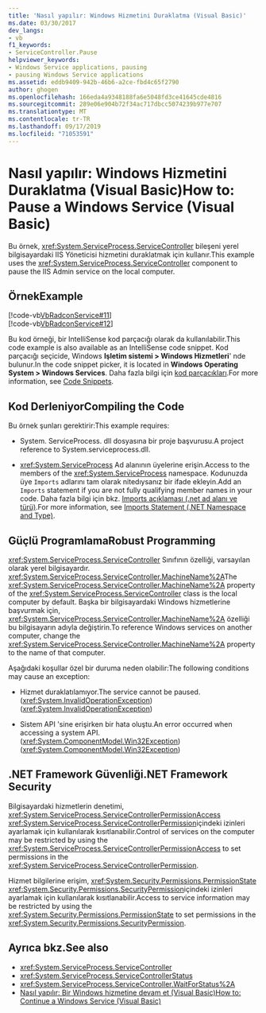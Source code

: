 ```yaml
---
title: 'Nasıl yapılır: Windows Hizmetini Duraklatma (Visual Basic)'
ms.date: 03/30/2017
dev_langs:
- vb
f1_keywords:
- ServiceController.Pause
helpviewer_keywords:
- Windows Service applications, pausing
- pausing Windows Service applications
ms.assetid: eddb9409-942b-46b6-a2ce-fbd4c65f2790
author: ghogen
ms.openlocfilehash: 166eda4a9348188fa6e5048fd3ce41645cde4816
ms.sourcegitcommit: 289e06e904b72f34ac717dbcc5074239b977e707
ms.translationtype: MT
ms.contentlocale: tr-TR
ms.lasthandoff: 09/17/2019
ms.locfileid: "71053591"
---
```

# <a name="how-to-pause-a-windows-service-visual-basic"></a><span data-ttu-id="902b6-102">Nasıl yapılır: Windows Hizmetini Duraklatma (Visual Basic)</span><span class="sxs-lookup"><span data-stu-id="902b6-102">How to: Pause a Windows Service (Visual Basic)</span></span>
<span data-ttu-id="902b6-103">Bu örnek, <xref:System.ServiceProcess.ServiceController> bileşeni yerel bilgisayardaki IIS Yöneticisi hizmetini duraklatmak için kullanır.</span><span class="sxs-lookup"><span data-stu-id="902b6-103">This example uses the <xref:System.ServiceProcess.ServiceController> component to pause the IIS Admin service on the local computer.</span></span>  
  
## <a name="example"></a><span data-ttu-id="902b6-104">Örnek</span><span class="sxs-lookup"><span data-stu-id="902b6-104">Example</span></span>  
 [!code-vb[VbRadconService#11](../../../samples/snippets/visualbasic/VS_Snippets_VBCSharp/VbRadconService/VB/MyNewService.vb#11)]  
[!code-vb[VbRadconService#12](../../../samples/snippets/visualbasic/VS_Snippets_VBCSharp/VbRadconService/VB/MyNewService.vb#12)]  
  
 <span data-ttu-id="902b6-105">Bu kod örneği, bir IntelliSense kod parçacığı olarak da kullanılabilir.</span><span class="sxs-lookup"><span data-stu-id="902b6-105">This code example is also available as an IntelliSense code snippet.</span></span> <span data-ttu-id="902b6-106">Kod parçacığı seçicide, Windows **Işletim sistemi > Windows Hizmetleri**' nde bulunur.</span><span class="sxs-lookup"><span data-stu-id="902b6-106">In the code snippet picker, it is located in **Windows Operating System > Windows Services**.</span></span> <span data-ttu-id="902b6-107">Daha fazla bilgi için [kod parçacıkları](/visualstudio/ide/code-snippets).</span><span class="sxs-lookup"><span data-stu-id="902b6-107">For more information, see [Code Snippets](/visualstudio/ide/code-snippets).</span></span>  
  
## <a name="compiling-the-code"></a><span data-ttu-id="902b6-108">Kod Derleniyor</span><span class="sxs-lookup"><span data-stu-id="902b6-108">Compiling the Code</span></span>  
 <span data-ttu-id="902b6-109">Bu örnek şunları gerektirir:</span><span class="sxs-lookup"><span data-stu-id="902b6-109">This example requires:</span></span>  
  
- <span data-ttu-id="902b6-110">System. ServiceProcess. dll dosyasına bir proje başvurusu.</span><span class="sxs-lookup"><span data-stu-id="902b6-110">A project reference to System.serviceprocess.dll.</span></span>  
  
- <span data-ttu-id="902b6-111"><xref:System.ServiceProcess> Ad alanının üyelerine erişin.</span><span class="sxs-lookup"><span data-stu-id="902b6-111">Access to the members of the <xref:System.ServiceProcess> namespace.</span></span> <span data-ttu-id="902b6-112">Kodunuzda üye `Imports` adlarını tam olarak nitedıysanız bir ifade ekleyin.</span><span class="sxs-lookup"><span data-stu-id="902b6-112">Add an `Imports` statement if you are not fully qualifying member names in your code.</span></span> <span data-ttu-id="902b6-113">Daha fazla bilgi için bkz. [Imports açıklaması (.net ad alanı ve türü)](../../visual-basic/language-reference/statements/imports-statement-net-namespace-and-type.md).</span><span class="sxs-lookup"><span data-stu-id="902b6-113">For more information, see [Imports Statement (.NET Namespace and Type)](../../visual-basic/language-reference/statements/imports-statement-net-namespace-and-type.md).</span></span>  
  
## <a name="robust-programming"></a><span data-ttu-id="902b6-114">Güçlü Programlama</span><span class="sxs-lookup"><span data-stu-id="902b6-114">Robust Programming</span></span>  
 <span data-ttu-id="902b6-115"><xref:System.ServiceProcess.ServiceController> Sınıfının özelliği, varsayılan olarak yerel bilgisayardır. <xref:System.ServiceProcess.ServiceController.MachineName%2A></span><span class="sxs-lookup"><span data-stu-id="902b6-115">The <xref:System.ServiceProcess.ServiceController.MachineName%2A> property of the <xref:System.ServiceProcess.ServiceController> class is the local computer by default.</span></span> <span data-ttu-id="902b6-116">Başka bir bilgisayardaki Windows hizmetlerine başvurmak için, <xref:System.ServiceProcess.ServiceController.MachineName%2A> özelliği bu bilgisayarın adıyla değiştirin.</span><span class="sxs-lookup"><span data-stu-id="902b6-116">To reference Windows services on another computer, change the <xref:System.ServiceProcess.ServiceController.MachineName%2A> property to the name of that computer.</span></span>  
  
 <span data-ttu-id="902b6-117">Aşağıdaki koşullar özel bir duruma neden olabilir:</span><span class="sxs-lookup"><span data-stu-id="902b6-117">The following conditions may cause an exception:</span></span>  
  
- <span data-ttu-id="902b6-118">Hizmet duraklatılamıyor.</span><span class="sxs-lookup"><span data-stu-id="902b6-118">The service cannot be paused.</span></span> <span data-ttu-id="902b6-119">(<xref:System.InvalidOperationException>)</span><span class="sxs-lookup"><span data-stu-id="902b6-119">(<xref:System.InvalidOperationException>)</span></span>  
  
- <span data-ttu-id="902b6-120">Sistem API 'sine erişirken bir hata oluştu.</span><span class="sxs-lookup"><span data-stu-id="902b6-120">An error occurred when accessing a system API.</span></span> <span data-ttu-id="902b6-121">(<xref:System.ComponentModel.Win32Exception>)</span><span class="sxs-lookup"><span data-stu-id="902b6-121">(<xref:System.ComponentModel.Win32Exception>)</span></span>  
  
## <a name="net-framework-security"></a><span data-ttu-id="902b6-122">.NET Framework Güvenliği</span><span class="sxs-lookup"><span data-stu-id="902b6-122">.NET Framework Security</span></span>  
 <span data-ttu-id="902b6-123">Bilgisayardaki hizmetlerin denetimi, <xref:System.ServiceProcess.ServiceControllerPermissionAccess> <xref:System.ServiceProcess.ServiceControllerPermission>içindeki izinleri ayarlamak için kullanılarak kısıtlanabilir.</span><span class="sxs-lookup"><span data-stu-id="902b6-123">Control of services on the computer may be restricted by using the <xref:System.ServiceProcess.ServiceControllerPermissionAccess> to set permissions in the <xref:System.ServiceProcess.ServiceControllerPermission>.</span></span>  
  
 <span data-ttu-id="902b6-124">Hizmet bilgilerine erişim, <xref:System.Security.Permissions.PermissionState> <xref:System.Security.Permissions.SecurityPermission>içindeki izinleri ayarlamak için kullanılarak kısıtlanabilir.</span><span class="sxs-lookup"><span data-stu-id="902b6-124">Access to service information may be restricted by using the <xref:System.Security.Permissions.PermissionState> to set permissions in the <xref:System.Security.Permissions.SecurityPermission>.</span></span>  
  
## <a name="see-also"></a><span data-ttu-id="902b6-125">Ayrıca bkz.</span><span class="sxs-lookup"><span data-stu-id="902b6-125">See also</span></span>

- <xref:System.ServiceProcess.ServiceController>
- <xref:System.ServiceProcess.ServiceControllerStatus>
- <xref:System.ServiceProcess.ServiceController.WaitForStatus%2A>
- [<span data-ttu-id="902b6-126">Nasıl yapılır: Bir Windows hizmetine devam et (Visual Basic)</span><span class="sxs-lookup"><span data-stu-id="902b6-126">How to: Continue a Windows Service (Visual Basic)</span></span>](how-to-continue-a-windows-service-visual-basic.md)
